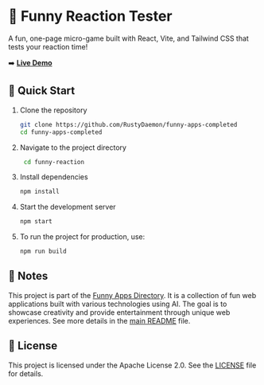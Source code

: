 # 🤖 Funny Reaction Tester

A fun, one-page micro-game built with React, Vite, and Tailwind CSS that tests your reaction time!

➡️ [**Live Demo**](https://reaction.funnyapps.directory/)

## 🚀 Quick Start

1. Clone the repository

   ```bash
   git clone https://github.com/RustyDaemon/funny-apps-completed
   cd funny-apps-completed
   ```

2. Navigate to the project directory

   ```bash
    cd funny-reaction
   ```

3. Install dependencies

   ```bash
   npm install
   ```

4. Start the development server

   ```bash
   npm start
   ```

5. To run the project for production, use:

   ```bash
   npm run build
   ```

## 📝 Notes

This project is part of the [Funny Apps Directory](https://funnyapps.directory/). It is a collection of fun web applications built with various technologies using AI. The goal is to showcase creativity and provide entertainment through unique web experiences. See more details in the [main README](../README.md) file.

## 📜 License

This project is licensed under the Apache License 2.0. See the [LICENSE](LICENSE) file for details.
